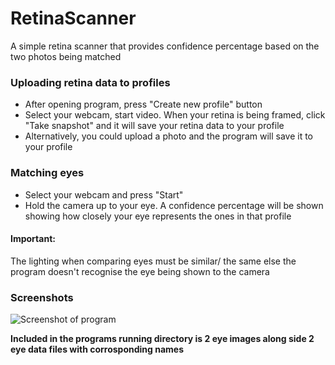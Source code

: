 # RetinaScanner
A simple retina scanner that provides confidence percentage based on the two photos being matched

### Uploading retina data to profiles
- After opening program, press "Create new profile" button
- Select your webcam, start video. When your retina is being framed, click "Take snapshot" and it will save your retina data to your profile
- Alternatively, you could upload a photo and the program will save it to your profile

### Matching eyes
- Select your webcam and press "Start"
- Hold the camera up to your eye. A confidence percentage will be shown showing how closely your eye represents the ones in that profile

#### Important:
The lighting when comparing eyes must be similar/ the same else the program doesn't recognise the eye being shown to the camera

### Screenshots
![Screenshot of program](https://i.imgur.com/Z0jBsJm.png)

**Included in the programs running directory is 2 eye images along side 2 eye data files with corrosponding names**
